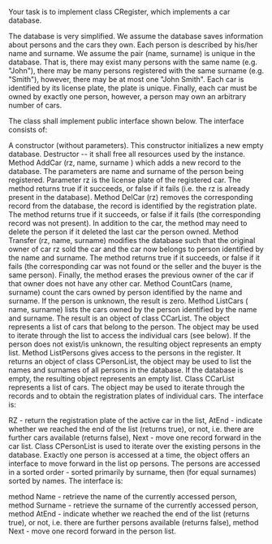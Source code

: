 Your task is to implement class CRegister, which implements a car database.

The database is very simplified. We assume the database saves information about persons and the cars they own. Each person is described by his/her name and surname. We assume the pair (name, surname) is unique in the database. That is, there may exist many persons with the same name (e.g. "John"), there may be many persons registered with the same surname (e.g. "Smith"), however, there may be at most one "John Smith". Each car is identified by its license plate, the plate is unique. Finally, each car must be owned by exactly one person, however, a person may own an arbitrary number of cars.

The class shall implement public interface shown below. The interface consists of:

A constructor (without parameters). This constructor initializes a new empty database.
Destructor -- it shall free all resources used by the instance.
Method AddCar (rz, name, surname ) which adds a new record to the database. The parameters are name and surname of the person being registered. Parameter rz is the license plate of the registered car. The method returns true if it succeeds, or false if it fails (i.e. the rz is already present in the database).
Method DelCar (rz) removes the corresponding record from the database, the record is identified by the registration plate. The method returns true if it succeeds, or false if it fails (the corresponding record was not present). In addition to the car, the method may need to delete the person if it deleted the last car the person owned.
Method Transfer (rz, name, surname) modifies the database such that the original owner of car rz sold the car and the car now belongs to person identified by the name and surname. The method returns true if it succeeds, or false if it fails (the corresponding car was not found or the seller and the buyer is the same person). Finally, the method erases the previous owner of the car if that owner does not have any other car.
Method CountCars (name, surname) count the cars owned by person identified by the name and surname. If the person is unknown, the result is zero.
Method ListCars ( name, surname) lists the cars owned by the person identified by the name and surname. The result is an object of class CCarList. The object represents a list of cars that belong to the person. The object may be used to iterate through the list to access the individual cars (see below). If the person does not exist/is unknown, the resulting object represents an empty list.
Method ListPersons gives access to the persons in the register. It returns an object of class CPersonList, the object may be used to list the names and surnames of all persons in the database. If the database is empty, the resulting object represents an empty list.
Class CCarList represents a list of cars. The object may be used to iterate through the records and to obtain the registration plates of individual cars. The interface is:

RZ - return the registration plate of the active car in the list,
AtEnd - indicate whether we reached the end of the list (returns true), or not, i.e. there are further cars available (returns false),
Next - move one record forward in the car list.
Class CPersonList is used to iterate over the existing persons in the database. Exactly one person is accessed at a time, the object offers an interface to move forward in the list op persons. The persons are accessed in a sorted order - sorted primarily by surname, then (for equal surnames) sorted by names. The interface is:

method Name - retrieve the name of the currently accessed person,
method Surname - retrieve the surname of the currently accessed person,
method AtEnd - indicate whether we reached the end of the list (returns true), or not, i.e. there are further persons available (returns false),
method Next - move one record forward in the person list.